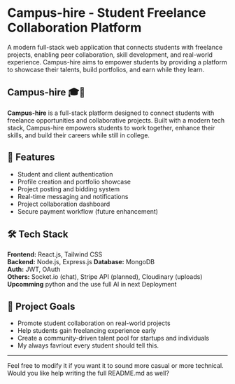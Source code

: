 # Campus-hire - Student Freelance Collaboration Platform

A modern full-stack web application that connects students with freelance projects, enabling peer collaboration, skill development, and real-world experience. Campus-hire aims to empower students by providing a platform to showcase their talents, build portfolios, and earn while they learn.

## Campus-hire 🎓💼

**Campus-hire** is a full-stack platform designed to connect students with freelance opportunities and collaborative projects. Built with a modern tech stack, Campus-hire empowers students to work together, enhance their skills, and build their careers while still in college.

## 🚀 Features

- Student and client authentication
- Profile creation and portfolio showcase
- Project posting and bidding system
- Real-time messaging and notifications
- Project collaboration dashboard
- Secure payment workflow (future enhancement)

## 🛠️ Tech Stack

**Frontend:** React.js, Tailwind CSS  
**Backend:** Node.js, Express.js
**Database:** MongoDB  
**Auth:** JWT, OAuth  
**Others:** Socket.io (chat), Stripe API (planned), Cloudinary (uploads)
**Upcomming** python and the use full AI in next Deployment

## 📌 Project Goals
- Promote student collaboration on real-world projects
- Help students gain freelancing experience early
- Create a community-driven talent pool for startups and individuals
- My always favriout every student should tell this.

---

Feel free to modify it if you want it to sound more casual or more technical. Would you like help writing the full README.md as well?
